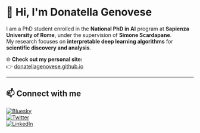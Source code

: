 # 👋 Hi, I'm Donatella Genovese

I am a PhD student enrolled in the **National PhD in AI** program at **Sapienza University of Rome**, under the supervision of **Simone Scardapane**.  
My research focuses on **interpretable deep learning algorithms** for **scientific discovery and analysis**.

🌐 **Check out my personal site:**  
👉 [donatellagenovese.github.io](https://donatellagenovese.github.io/)

---

## 📫 Connect with me

[![Bluesky](https://img.shields.io/badge/Bluesky-1DA1F2?style=for-the-badge&logo=bluesky&logoColor=white)](https://bsky.app/profile/YOUR_HANDLE_HERE)  
[![Twitter](https://img.shields.io/badge/Twitter-1DA1F2?style=for-the-badge&logo=twitter&logoColor=white)](https://twitter.com/YOUR_HANDLE_HERE)  
[![LinkedIn](https://img.shields.io/badge/LinkedIn-0077B5?style=for-the-badge&logo=linkedin&logoColor=white)](https://linkedin.com/in/YOUR_HANDLE_HERE)
